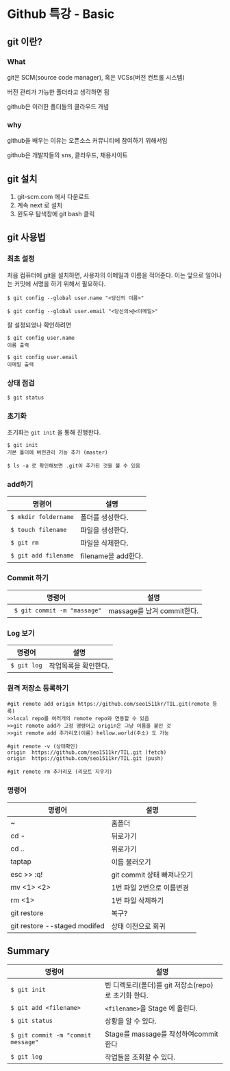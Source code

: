 # Github 특강 - Basic

## git 이란?

### What

git은 SCM(source code manager), 혹은 VCSs(버전 컨트롤 시스템)

버전 관리가 가능한 폴더라고 생각하면 됨

github은 이러한 폴더들의 클라우드 개념

### why

github을 배우는 이유는 오픈소스 커뮤니티에 참여하기 위해서임

github은 개발자들의 sns, 클라우드, 채용사이트

## git 설치

1. git-scm.com 에서 다운로드
2. 계속 next 로 설치
3. 윈도우 탐색창에 git bash 클릭



## git 사용법

### 최초 설정

처음 컴퓨터에 git을 설치하면, 사용자의 이메일과 이름을 적어준다. 이는 앞으로 일어나는 커밋에 서명을 하기 위해서 필요하다.

```
$ git config --global user.name "<당신의 이름>"

$ git config --global user.email "<당신의>@<이메일>"
```

잘 설정되었나 확인하려면

```
$ git config user.name
이름 출력

$ git config user.email
이메일 출력
```



### 상태 점검

```$ git status```



### 초기화

초기화는 `git init` 을 통해 진행한다.

```
$ git init
기본 폴더에 버전관리 기능 추가 (master)

$ ls -a 로 확인해보면 .git이 추가된 것을 볼 수 있음
```





### add하기

| 명령어               | 설명                |
| -------------------- | ------------------- |
| `$ mkdir foldername` | 폴더를 생성한다.    |
| `$ touch filename`   | 파일을 생성한다.    |
| `$ git rm`           | 파일을 삭제한다.    |
| `$ git add filename` | filename을 add한다. |



### Commit 하기

| 명령어                       | 설명                       |
| ---------------------------- | -------------------------- |
| ` $ git commit -m "massage"` | massage를 남겨 commit한다. |



### Log 보기

| 명령어      | 설명                 |
| ----------- | -------------------- |
| `$ git log` | 작업목록을 확인한다. |

### 원격 저장소 등록하기

```
#git remote add origin https://github.com/seo1511kr/TIL.git(remote 등록)
>>local repo를 여러개의 remote repo와 연동할 수 있음
>>git remote add가 고정 명령어고 origin은 그냥 이름을 붙인 것
>>git remote add 추가리포(이름) hellow.world(주소) 도 가능
```

```
#git remote -v (상태확인)
origin  https://github.com/seo1511kr/TIL.git (fetch)
origin  https://github.com/seo1511kr/TIL.git (push)

#git remote rm 추가리포 (리모트 지우기)
```

### 명령어

| 명령어                       | 설명                       |
| ---------------------------- | -------------------------- |
|~	|홈폴더|
|cd -|	뒤로가기|
|cd ..	|위로가기|
|taptap	|이름 불러오기|
|esc >> :q!	|git commit 상태 빠져나오기|
|mv <1> <2>|	1번 파일 2번으로 이름변경|
|rm <1>	|1번 파일 삭제하기|
|git restore	|복구?|
|git restore --staged	modifed |상태 이전으로 회귀|




## Summary

| 명령어                             | 설명                                                |
| ---------------------------------- | --------------------------------------------------- |
| `$ git init`                       | 빈 디렉토리(폴더)를 git 저장소(repo)로 초기화 한다. |
| `$ git add <filename>`             | `<filename>`을 Stage 에 올린다.                     |
| `$ git status`                     | 상황을 알 수 있다.                                  |
| `$ git commit -m "commit message"` | Stage를 massage를 작성하여commit 한다               |
| `$ git log`                        | 작업들을 조회할 수 있다.                            |



